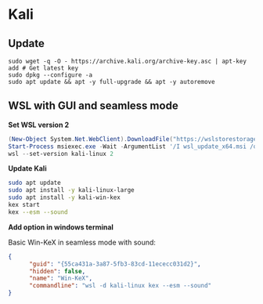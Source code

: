 # Kali

## Update

```shell
sudo wget -q -O - https://archive.kali.org/archive-key.asc | apt-key add # Get latest key
sudo dpkg --configure -a
sudo apt update && apt -y full-upgrade && apt -y autoremove
```

## WSL with GUI and seamless mode

**Set WSL version 2**

```powershell
(New-Object System.Net.WebClient).DownloadFile("https://wslstorestorage.blob.core.windows.net/wslblob/wsl_update_x64.msi", "wsl_update_x64.msi") 
Start-Process msiexec.exe -Wait -ArgumentList '/I wsl_update_x64.msi /quiet' 
wsl --set-version kali-linux 2
```

**Update Kali**

```bash
sudo apt update
sudo apt install -y kali-linux-large
sudo apt install -y kali-win-kex
kex start
kex --esm --sound
```

**Add option in windows terminal**

Basic Win-KeX in seamless mode with sound:
```json
{
      "guid": "{55ca431a-3a87-5fb3-83cd-11ececc031d2}",
      "hidden": false,
      "name": "Win-KeX",
      "commandline": "wsl -d kali-linux kex --esm --sound"
}
```
